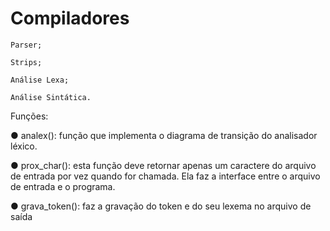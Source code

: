 # Compiladores

    Parser;

    Strips;

    Análise Lexa;

    Análise Sintática. 

Funções: 

● analex(): função que implementa o diagrama de transição do analisador léxico.

● prox_char(): esta função deve retornar apenas um caractere do arquivo de entrada por vez
quando for chamada. Ela faz a interface entre o arquivo de entrada e o programa.

● grava_token(): faz a gravação do token e do seu lexema no arquivo de saída
